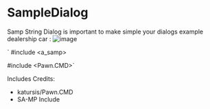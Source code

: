 # SampleDialog
Samp String Dialog is important to make simple your dialogs example dealership car :
![image](https://user-images.githubusercontent.com/88928881/147439601-ef1b5413-c265-4699-9dfb-e2300850ea0a.png)

` #include <a_samp>

  #include <Pawn.CMD>`

Includes Credits:
- katursis/Pawn.CMD
- SA-MP Include
